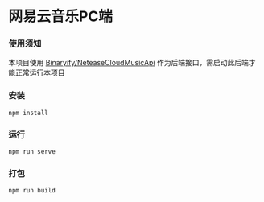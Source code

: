 # 网易云音乐PC端
### 使用须知
本项目使用 [Binaryify/NeteaseCloudMusicApi](https://github.com/Binaryify/NeteaseCloudMusicApi) 作为后端接口，需启动此后端才能正常运行本项目
### 安装
```
npm install
```
### 运行
```
npm run serve
```
### 打包
```
npm run build
```
